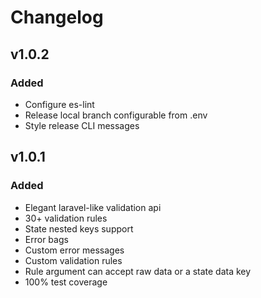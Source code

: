 # Changelog

## v1.0.2
### Added
- Configure es-lint
- Release local branch configurable from .env
- Style release CLI messages

## v1.0.1
### Added
- Elegant laravel-like validation api
- 30+ validation rules
- State nested keys support
- Error bags
- Custom error messages
- Custom validation rules
- Rule argument can accept raw data or a state data key
- 100% test coverage
